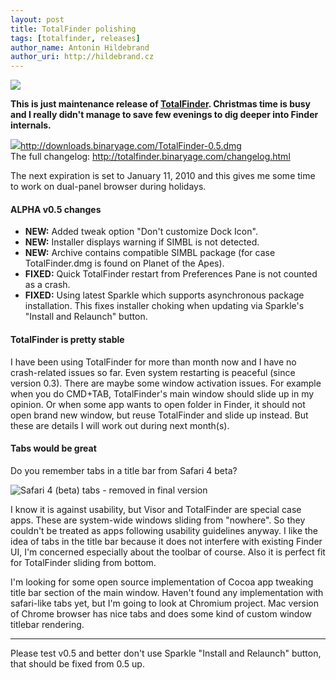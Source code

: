 ```yaml
---
layout: post
title: TotalFinder polishing
tags: [totalfinder, releases]
author_name: Antonin Hildebrand
author_uri: http://hildebrand.cz
---
```


<img src="{{site.url}}/shared/img/icons/totalfinder-64.png" class="intro-icon"/>

**This is just maintenance release of [TotalFinder](http://totalfinder.binaryage.com). Christmas time is busy and I really didn't manage to save few evenings to dig deeper into Finder internals.**

<div class="blog-download">
    <a class="download-link" href="http://downloads.binaryage.com/TotalFinder-0.5.dmg"><img src="{{site.url}}/shared/img/small-download-button.png"/><span>http://downloads.binaryage.com/TotalFinder-0.5.dmg</span></a>
    <div class="download-note">The full changelog: <a href="http://totalfinder.binaryage.com/changelog.html">http://totalfinder.binaryage.com/changelog.html</a></div>
</div>

The next expiration is set to January 11, 2010 and this gives me some time to work on dual-panel browser during holidays.

#### ALPHA v0.5 changes

<ul class="changes">
    <li><b>NEW:</b> Added tweak option "Don't customize Dock Icon".</li>
    <li><b>NEW:</b> Installer displays warning if SIMBL is not detected.</li>
    <li><b>NEW:</b> Archive contains compatible SIMBL package (for case TotalFinder.dmg is found on Planet of the Apes).</li>
    <li><b>FIXED:</b> Quick TotalFinder restart from Preferences Pane is not counted as a crash.</li>
    <li><b>FIXED:</b> Using latest Sparkle which supports asynchronous package installation. This fixes installer choking when updating via Sparkle's "Install and Relaunch" button.</li>
</ul>

#### TotalFinder is pretty stable

I have been using TotalFinder for more than month now and I have no crash-related issues so far. Even system restarting is peaceful (since version 0.3).
There are maybe some window activation issues. For example when you do CMD+TAB, TotalFinder's main window should slide up in my opinion. 
Or when some app wants to open folder in Finder, it should not open brand new window, but reuse TotalFinder 
and slide up instead. But these are details I will work out during next month(s).

#### Tabs would be great

Do you remember tabs in a title bar from Safari 4 beta?

<img class="blog-image" src="{{site.url}}/images/safari-beta-tabs.jpg" title="Safari 4 (beta) tabs - removed in final version"> 

I know it is against usability, but Visor and TotalFinder are special case apps. These are system-wide windows sliding from "nowhere". 
So they couldn't be treated as apps following usability guidelines anyway. 
I like the idea of tabs in the title bar because it does not interfere with existing
Finder UI, I'm concerned especially about the toolbar of course. Also it is perfect fit for TotalFinder sliding from bottom.

I'm looking for some open source implementation of Cocoa app tweaking title bar section of the main window. 
Haven't found any implementation with safari-like tabs yet, but I'm going to look at Chromium project. 
Mac version of Chrome browser has nice tabs and does some kind of custom window titlebar rendering.

---

Please test v0.5 and better don't use Sparkle "Install and Relaunch" button, that should be fixed from 0.5 up.